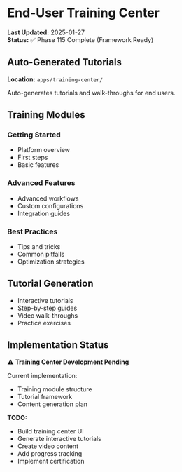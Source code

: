# End-User Training Center

**Last Updated:** 2025-01-27  
**Status:** ✅ Phase 115 Complete (Framework Ready)

## Auto-Generated Tutorials

**Location:** `apps/training-center/`

Auto-generates tutorials and walk-throughs for end users.

## Training Modules

### Getting Started

- Platform overview
- First steps
- Basic features

### Advanced Features

- Advanced workflows
- Custom configurations
- Integration guides

### Best Practices

- Tips and tricks
- Common pitfalls
- Optimization strategies

## Tutorial Generation

- Interactive tutorials
- Step-by-step guides
- Video walk-throughs
- Practice exercises

## Implementation Status

⚠️ **Training Center Development Pending**

Current implementation:

- Training module structure
- Tutorial framework
- Content generation plan

**TODO:**

- Build training center UI
- Generate interactive tutorials
- Create video content
- Add progress tracking
- Implement certification
